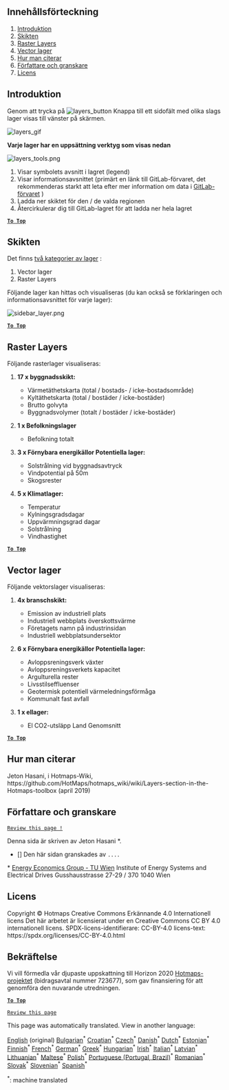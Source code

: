 <h2> Innehållsförteckning </h2><ol><li> <a href="#Introduction">Introduktion</a> </li><li> <a href="#Layers">Skikten</a> </li><li> <a href="#Raster-Layers">Raster Layers</a> </li><li> <a href="#Vector-Layers">Vector lager</a> </li><li> <a href="#How-to-cite">Hur man citerar</a> </li><li> <a href="#Authors-and-reviewers">Författare och granskare</a> </li><li> <a href="#License">Licens</a> </li></ol><h2> Introduktion </h2><p> Genom att trycka på <img alt="layers_button" src="https://github.com/HotMaps/hotmaps_wiki/blob/master/Images/general_tool_functionalities_and_structure/layers_button.PNG"/> Knappa till ett sidofält med olika slags lager visas till vänster på skärmen. </p><p><img alt="layers_gif" src="https://github.com/HotMaps/hotmaps_wiki/blob/master/Images/general_tool_functionalities_and_structure/layers.gif"/></p><p> <strong>Varje lager har en uppsättning verktyg som visas nedan</strong> </p><p><img alt="layers_tools.png" src="https://github.com/HotMaps/hotmaps_wiki/blob/master/Images/general_tool_functionalities_and_structure/layers_tools.png"/></p><ol><li> Visar symbolets avsnitt i lagret (legend) </li><li> Visar informationsavsnittet (primärt en länk till GitLab-förvaret, det rekommenderas starkt att leta efter mer information om data i <a href="https://gitlab.com/hotmaps">GitLab-förvaret</a> ) </li><li> Ladda ner skiktet för den / de valda regionen </li><li> Återcirkulerar dig till GitLab-lagret för att ladda ner hela lagret </li></ol><p><ins> <code><strong><a href="#table-of-contents">To Top</a></strong></code> </ins> </p><h2> Skikten </h2><p> Det finns <a href="https://www.gislounge.com/geodatabases-explored-vector-and-raster-data">två kategorier av lager</a> : </p><ol><li> Vector lager </li><li> Raster Layers </li></ol><p> Följande lager kan hittas och visualiseras (du kan också se förklaringen och informationsavsnittet för varje lager): </p><p><img alt="sidebar_layer.png" src="https://github.com/HotMaps/hotmaps_wiki/blob/master/Images/general_tool_functionalities_and_structure/all_layers.png"/></p><p><ins> <code><strong><a href="#table-of-contents">To Top</a></strong></code> </ins> </p><h2> Raster Layers </h2><p> Följande rasterlager visualiseras: </p><ol><li><p> <strong>17 x byggnadsskikt:</strong> </p><ul><li> Värmetäthetskarta (total / bostads- / icke-bostadsområde) </li><li> Kyltäthetskarta (total / bostäder / icke-bostäder) </li><li> Brutto golvyta </li><li> Byggnadsvolymer (totalt / bostäder / icke-bostäder) </li></ul></li><li><p> <strong>1 x Befolkningslager</strong> </p><ul><li> Befolkning totalt </li></ul></li><li><p> <strong>3 x Förnybara energikällor Potentiella lager:</strong> </p><ul><li> Solstrålning vid byggnadsavtryck </li><li> Vindpotential på 50m </li><li> Skogsrester </li></ul></li><li><p> <strong>5 x Klimatlager:</strong> </p><ul><li> Temperatur </li><li> Kylningsgradsdagar </li><li> Uppvärmningsgrad dagar </li><li> Solstrålning </li><li> Vindhastighet </li></ul></li></ol><p><ins> <code><strong><a href="#table-of-contents">To Top</a></strong></code> </ins> </p><h2> Vector lager </h2><p> Följande vektorslager visualiseras: </p><ol><li><p> <strong>4x branschskikt:</strong> </p><ul><li> Emission av industriell plats </li><li> Industriell webbplats överskottsvärme </li><li> Företagets namn på industrinsidan </li><li> Industriell webbplatsundersektor </li></ul></li><li><p> <strong>6 x Förnybara energikällor Potentiella lager:</strong> </p><ul><li> Avloppsreningsverk växter </li><li> Avloppsreningsverkets kapacitet </li><li> Argulturella rester </li><li> Livsstilseffluenser </li><li> Geotermisk potentiell värmeledningsförmåga </li><li> Kommunalt fast avfall </li></ul></li><li><p> <strong>1 x ellager:</strong> </p><ul><li> El CO2-utsläpp Land Genomsnitt </li></ul></li></ol><p><ins> <code><strong><a href="#table-of-contents">To Top</a></strong></code> </ins> </p><h2> Hur man citerar </h2><p> Jeton Hasani, i Hotmaps-Wiki, https://github.com/HotMaps/hotmaps_wiki/wiki/Layers-section-in-the-Hotmaps-toolbox (april 2019) </p><h2> Författare och granskare </h2><p> <code><a href="https://github.com/HotMaps/hotmaps_wiki/wiki/Layer-Section/_edit">Review this page !</a></code> </p> <p> Denna sida är skriven av Jeton Hasani *. </p><ul><li> [] Den här sidan granskades av <code>....</code> </li></ul><p> * <a href="https://eeg.tuwien.ac.at/">Energy Economics Group - TU Wien</a> Institute of Energy Systems and Electrical Drives Gusshausstrasse 27-29 / 370 1040 Wien </p><h2> Licens </h2><p> Copyright © Hotmaps Creative Commons Erkännande 4.0 Internationell licens Det här arbetet är licensierat under en Creative Commons CC BY 4.0 internationell licens. SPDX-licens-identifierare: CC-BY-4.0 licens-text: https://spdx.org/licenses/CC-BY-4.0.html </p><h2> Bekräftelse </h2><p> Vi vill förmedla vår djupaste uppskattning till Horizon 2020 <a href="https://www.hotmaps-project.eu">Hotmaps-projektet</a> (bidragsavtal nummer 723677), som gav finansiering för att genomföra den nuvarande utredningen. </p><p><ins> <code><strong><a href="#table-of-contents">To Top</a></strong></code> </ins> </p><p> <code><a href="https://github.com/HotMaps/hotmaps_wiki/wiki/Layer-Section/_edit">Review this page</a></code> </p>

This page was automatically translated. View in another language:

[English](en-Layers-section-in-the-Hotmaps-toolbox) (original) [Bulgarian](bg-Layers-section-in-the-Hotmaps-toolbox)<sup>\*</sup> [Croatian](hr-Layers-section-in-the-Hotmaps-toolbox)<sup>\*</sup> [Czech](cs-Layers-section-in-the-Hotmaps-toolbox)<sup>\*</sup> [Danish](da-Layers-section-in-the-Hotmaps-toolbox)<sup>\*</sup> [Dutch](nl-Layers-section-in-the-Hotmaps-toolbox)<sup>\*</sup> [Estonian](et-Layers-section-in-the-Hotmaps-toolbox)<sup>\*</sup> [Finnish](fi-Layers-section-in-the-Hotmaps-toolbox)<sup>\*</sup> [French](fr-Layers-section-in-the-Hotmaps-toolbox)<sup>\*</sup> [German](de-Layers-section-in-the-Hotmaps-toolbox)<sup>\*</sup> [Greek](el-Layers-section-in-the-Hotmaps-toolbox)<sup>\*</sup> [Hungarian](hu-Layers-section-in-the-Hotmaps-toolbox)<sup>\*</sup> [Irish](ga-Layers-section-in-the-Hotmaps-toolbox)<sup>\*</sup> [Italian](it-Layers-section-in-the-Hotmaps-toolbox)<sup>\*</sup> [Latvian](lv-Layers-section-in-the-Hotmaps-toolbox)<sup>\*</sup> [Lithuanian](lt-Layers-section-in-the-Hotmaps-toolbox)<sup>\*</sup> [Maltese](mt-Layers-section-in-the-Hotmaps-toolbox)<sup>\*</sup> [Polish](pl-Layers-section-in-the-Hotmaps-toolbox)<sup>\*</sup> [Portuguese (Portugal, Brazil)](pt-Layers-section-in-the-Hotmaps-toolbox)<sup>\*</sup> [Romanian](ro-Layers-section-in-the-Hotmaps-toolbox)<sup>\*</sup> [Slovak](sk-Layers-section-in-the-Hotmaps-toolbox)<sup>\*</sup> [Slovenian](sl-Layers-section-in-the-Hotmaps-toolbox)<sup>\*</sup> [Spanish](es-Layers-section-in-the-Hotmaps-toolbox)<sup>\*</sup>  

<sup>\*</sup>: machine translated
